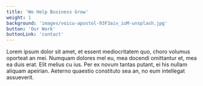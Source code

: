 ```yaml
---
title: 'We Help Business Grow'
weight: 1
background: 'images/voicu-apostol-93F3aiv_ioM-unsplash.jpg'
button: 'Our Work'
buttonLink: 'contact'
---
```


Lorem ipsum dolor sit amet, et essent mediocritatem quo, choro volumus oporteat an mei. Numquam dolores mel eu, mea docendi omittantur et, mea ea duis erat. Elit melius cu ius. Per ex novum tantas putant, ei his nullam aliquam apeirian. Aeterno quaestio constituto sea an, no eum intellegat assueverit.
